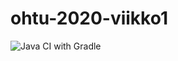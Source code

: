 # ohtu-2020-viikko1

![Java CI with Gradle](https://github.com/Eelinki/ohtu-2020-viikko1/workflows/Java%20CI%20with%20Gradle/badge.svg)
